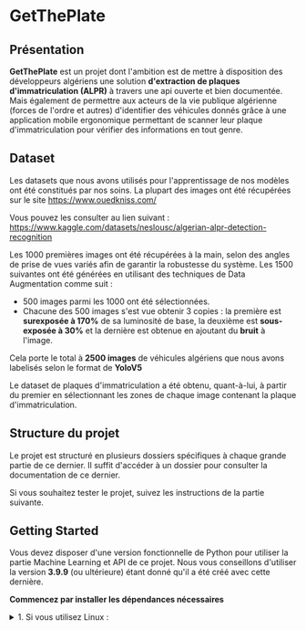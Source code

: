 # GetThePlate

## Présentation
**GetThePlate** est un projet dont l'ambition est de mettre à disposition des développeurs algériens une solution **d'extraction de plaques d'immatriculation (ALPR)** à travers une api ouverte et bien documentée. Mais également de permettre aux acteurs de la vie publique algérienne (forces de l'ordre et autres) d'identifier des véhicules donnés grâce à une application mobile ergonomique permettant de scanner leur plaque d'immatriculation pour vérifier des informations en tout genre.

## Dataset
Les datasets que nous avons utilisés pour l'apprentissage de nos modèles ont été constitués par nos soins. La plupart des images ont été récupérées sur le site https://www.ouedkniss.com/

Vous pouvez les consulter au lien suivant : https://www.kaggle.com/datasets/neslousc/algerian-alpr-detection-recognition

Les 1000 premières images ont été récupérées à la main, selon des angles de prise de vues variés afin de garantir la robustesse du système. Les 1500 suivantes ont été générées en utilisant des techniques de Data Augmentation comme suit :
- 500 images parmi les 1000 ont été sélectionnées.
- Chacune des 500 images s'est vue obtenir 3 copies : la première est **surexposée à 170%** de sa luminosité de base, la deuxième est **sous-exposée à 30%** et la dernière est obtenue en ajoutant du **bruit** à l'image.

Cela porte le total à **2500 images** de véhicules algériens que nous avons labelisés selon le format de **YoloV5**

Le dataset de plaques d'immatriculation a été obtenu, quant-à-lui, à partir du premier en sélectionnant les zones de chaque image contenant la plaque d'immatriculation.

## Structure du projet
Le projet est structuré en plusieurs dossiers spécifiques à chaque grande partie de ce dernier. Il suffit d'accéder à un dossier pour consulter la documentation de ce dernier.

Si vous souhaitez tester le projet, suivez les instructions de la partie suivante.

## Getting Started

Vous devez disposer d'une version fonctionnelle de Python pour utiliser la partie Machine Learning et API de ce projet. Nous vous conseillons d'utiliser la version **3.9.9** (ou ultérieure) étant donné qu'il a été créé avec cette dernière.

**Commencez par installer les dépendances nécessaires**
    <details>
        <summary>1. Si vous utilisez Linux :</summary>
        <p>
            1. Exécutez les commandes suivantes à partir de la racine du projet :
            </br>
            <code>user@DESKTOP:~/AutomaticLPDR$ python3.9 -m venv</code>
            <code>user@DESKTOP:~/AutomaticLPDR$ source gtp/bin/activate</code>
            </br>
            2. La suite de la procédure dépend de la disponibilité d'un GPU dans votre machine :
            </br>
                2.1. Si vous avez un GPU NVIDIA et que vous souhaitez l'utiliser :
                </br>
                - Vérifiez que vous avez installé le Toolkit **CUDA** ainsi que **cuDNN**
                </br>
                - Exécutez la commande suivante : 
                </br>
                <b>Attention</b> : Veillez bien à modifier les trois dernières lignes du fichier windows_gpu_requirements.txt pour indiquer la version de CUDA installée sur votre machine, par défaut nous considérons que vous disposez de CUDA 11.3**
        </p>
    </details>

    
                
